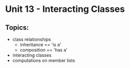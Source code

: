 # Unit 13 - Interacting Classes

## Topics:

- class relationships
    - inheritance == 'is a'
    - composition == 'has a'
- interacting classes
- computations on member lists
 

